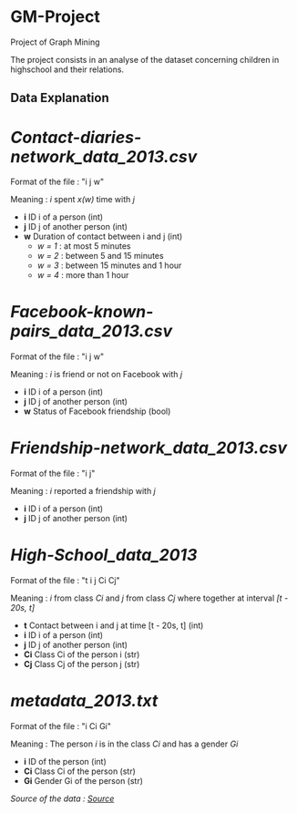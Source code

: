 # GM-Project
Project of Graph Mining

The project consists in an analyse of the dataset concerning children in highschool and their relations.

## Data Explanation

# *Contact-diaries-network_data_2013.csv*

Format of the file : "i j w"

Meaning : *i* spent *x(w)* time with *j*

- **i** ID i of a person (int)
- **j** ID j of another person (int)
- **w** Duration of contact between i and j (int)
    - *w = 1* : at most 5 minutes
    - *w = 2* : between 5 and 15 minutes
    - *w = 3* : between 15 minutes and 1 hour
    - *w = 4* : more than 1 hour

# *Facebook-known-pairs_data_2013.csv*

Format of the file : "i j w"

Meaning : *i* is friend or not on Facebook with *j*

- **i** ID i of a person (int)
- **j** ID j of another person (int)
- **w** Status of Facebook friendship (bool)

# *Friendship-network_data_2013.csv*

Format of the file : "i j"

Meaning : *i* reported a friendship with *j*

- **i** ID i of a person (int)
- **j** ID j of another person (int)

# *High-School_data_2013*

Format of the file : "t i j Ci Cj"

Meaning : *i* from class *Ci* and *j* from class *Cj* where together at interval *[t - 20s, t]*

- **t** Contact between i and j at time [t - 20s, t] (int)
- **i** ID i of a person (int)
- **j** ID j of another person (int)
- **Ci** Class Ci of the person i (str)
- **Cj** Class Cj of the person j (str)

# *metadata_2013.txt*

Format of the file : "i Ci Gi"

Meaning : The person *i* is in the class *Ci* and has a gender *Gi*

- **i** ID of the person (int)
- **Ci** Class Ci of the person (str)
- **Gi** Gender Gi of the person (str)


*Source of the data : [Source](http://www.sociopatterns.org/datasets/high-school-contact-and-friendship-networks/)*
